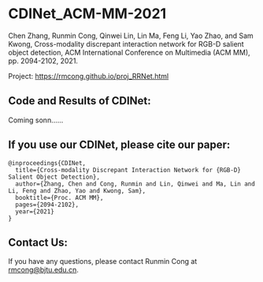 # CDINet_ACM-MM-2021

Chen Zhang, Runmin Cong, Qinwei Lin, Lin Ma, Feng Li, Yao Zhao, and Sam Kwong, Cross-modality discrepant interaction network for RGB-D salient object detection, ACM International Conference on Multimedia (ACM MM), pp. 2094-2102, 2021.

Project: https://rmcong.github.io/proj_RRNet.html

## Code and Results of CDINet:

Coming sonn......


## If you use our CDINet, please cite our paper:

    @inproceedings{CDINet,
      title={Cross-modality Discrepant Interaction Network for {RGB-D} Salient Object Detection},
      author={Zhang, Chen and Cong, Runmin and Lin, Qinwei and Ma, Lin and Li, Feng and Zhao, Yao and Kwong, Sam},
      booktitle={Proc. ACM MM}, 
      pages={2094-2102},
      year={2021}
    }

## Contact Us:
If you have any questions, please contact Runmin Cong at rmcong@bjtu.edu.cn.
